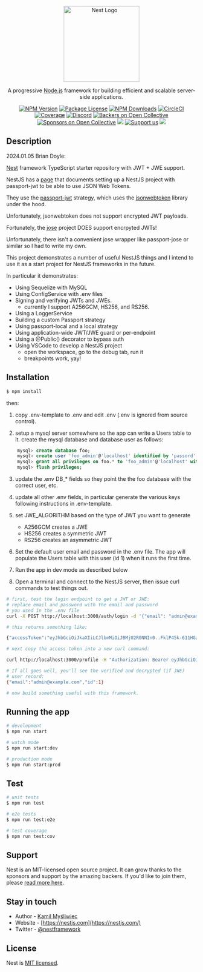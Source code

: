 <p align="center">
  <a href="http://nestjs.com/" target="blank"><img src="https://nestjs.com/img/logo-small.svg" width="200" alt="Nest Logo" /></a>
</p>

[circleci-image]: https://img.shields.io/circleci/build/github/nestjs/nest/master?token=abc123def456
[circleci-url]: https://circleci.com/gh/nestjs/nest

  <p align="center">A progressive <a href="http://nodejs.org" target="_blank">Node.js</a> framework for building efficient and scalable server-side applications.</p>
    <p align="center">
<a href="https://www.npmjs.com/~nestjscore" target="_blank"><img src="https://img.shields.io/npm/v/@nestjs/core.svg" alt="NPM Version" /></a>
<a href="https://www.npmjs.com/~nestjscore" target="_blank"><img src="https://img.shields.io/npm/l/@nestjs/core.svg" alt="Package License" /></a>
<a href="https://www.npmjs.com/~nestjscore" target="_blank"><img src="https://img.shields.io/npm/dm/@nestjs/common.svg" alt="NPM Downloads" /></a>
<a href="https://circleci.com/gh/nestjs/nest" target="_blank"><img src="https://img.shields.io/circleci/build/github/nestjs/nest/master" alt="CircleCI" /></a>
<a href="https://coveralls.io/github/nestjs/nest?branch=master" target="_blank"><img src="https://coveralls.io/repos/github/nestjs/nest/badge.svg?branch=master#9" alt="Coverage" /></a>
<a href="https://discord.gg/G7Qnnhy" target="_blank"><img src="https://img.shields.io/badge/discord-online-brightgreen.svg" alt="Discord"/></a>
<a href="https://opencollective.com/nest#backer" target="_blank"><img src="https://opencollective.com/nest/backers/badge.svg" alt="Backers on Open Collective" /></a>
<a href="https://opencollective.com/nest#sponsor" target="_blank"><img src="https://opencollective.com/nest/sponsors/badge.svg" alt="Sponsors on Open Collective" /></a>
  <a href="https://paypal.me/kamilmysliwiec" target="_blank"><img src="https://img.shields.io/badge/Donate-PayPal-ff3f59.svg"/></a>
    <a href="https://opencollective.com/nest#sponsor"  target="_blank"><img src="https://img.shields.io/badge/Support%20us-Open%20Collective-41B883.svg" alt="Support us"></a>
  <a href="https://twitter.com/nestframework" target="_blank"><img src="https://img.shields.io/twitter/follow/nestframework.svg?style=social&label=Follow"></a>
</p>
  <!--[![Backers on Open Collective](https://opencollective.com/nest/backers/badge.svg)](https://opencollective.com/nest#backer)
  [![Sponsors on Open Collective](https://opencollective.com/nest/sponsors/badge.svg)](https://opencollective.com/nest#sponsor)-->

## Description

2024.01.05 Brian Doyle:

[Nest](https://github.com/nestjs/nest) framework TypeScript starter repository with JWT + JWE support.

NestJS has a [page](https://docs.nestjs.com/recipes/passport) that documents setting up a NestJS project with passport-jwt to be able to use JSON Web Tokens.

They use the [passport-jwt](https://www.passportjs.org/packages/passport-jwt/) strategy, which uses the [jsonwebtoken](https://github.com/auth0/node-jsonwebtoken) library under the hood.

Unfortunately, jsonwebtoken does not support encrypted JWT payloads.

Fortunately, the [jose](https://github.com/panva/jose) project DOES support encrpyted JWTs!

Unfortunately, there isn't a convenient jose wrapper like passport-jose or similar so I had to write my own.

This project demonstrates a number of useful NestJS things and I intend to use it as a start project for NestJS frameworks in the future.

In particular it demonstrates:

- Using Sequelize with MySQL
- Using ConfigService with .env files
- Signing and verifying JWTs and JWEs.
    - currently I support A256GCM, HS256, and RS256.
- Using a LoggerService
- Building a custom Passport strategy
- Using passport-local and a local strategy
- Using application-wide JWT/JWE guard or per-endpoint
- Using a @Public() decorator to bypass auth
- Using VSCode to develop a NestJS project
    - open the workspace, go to the debug tab, run it
    - breakpoints work, yay!

## Installation

```bash
$ npm install
```

then:

1. copy .env-template to .env and edit .env (.env is ignored from source control).

2. setup a mysql server somewhere so the app can write a Users table to it. create the mysql database and database user as follows:

```sql
    mysql> create database foo;
    mysql> create user 'foo_admin'@'localhost' identified by 'passord';
    mysql> grant all privileges on foo.* to 'foo_admin'@'localhost' with grant option;
    mysql> flush privileges;
```

3. update the .env DB_* fields so they point the the foo database with the correct user, etc.

4. update all other .env fields, in particular generate the various keys following instructions in .env-template.

5. set JWE_ALGORITHM based on the type of JWT you want to generate

    - A256GCM creates a JWE
    - HS256 creates a symmetric JWT
    - RS256 creates an asymmetric JWT

6. Set the default user email and password in the .env file. The app will populate the Users table with this user (id 1) when it runs the first time.

7. Run the app in dev mode as described below

8. Open a terminal and connect to the NestJS server, then issue curl commands to test things out.

```bash
# first, test the login endpoint to get a JWT or JWE:
# replace email and password with the email and password
# you used in the .env file
curl -X POST http://localhost:3000/auth/login -d '{"email": "admin@example.com", "password": "admin"}' -H "Content-Type: application/json"

# this returns something like:

{"accessToken":"eyJhbGciOiJkaXIiLCJlbmMiOiJBMjU2R0NNIn0..FklP45k-611HGziE.nwka3-HlSYXrbHH88KD4AetoOiUcVq1gUIaBidr7ySpodgYFNqnqOpOIgNqrI9hDEeO3yqhlfO5orrQ3ldyyubSW0IqkUFF5FblfOZ9pSK4ZfUp1yKSBOhNSK9Vdem003QJtV887HcL-hxXTddY.iPeGdt0Ua4Q3XC8znAxhoQ"}

# next copy the access token into a new curl command:

curl http://localhost:3000/profile -H "Authorization: Bearer eyJhbGciOiJkaXIiLCJlbmMiOiJBMjU2R0NNIn0..FklP45k-611HGziE.nwka3-HlSYXrbHH88KD4AetoOiUcVq1gUIaBidr7ySpodgYFNqnqOpOIgNqrI9hDEeO3yqhlfO5orrQ3ldyyubSW0IqkUFF5FblfOZ9pSK4ZfUp1yKSBOhNSK9Vdem003QJtV887HcL-hxXTddY.iPeGdt0Ua4Q3XC8znAxhoQ"

# If all goes well, you'll see the verified and decrypted (if JWE)
# user record:
{"email":"admin@example.com","id":1}

# now build something useful with this framework.
```

## Running the app

```bash
# development
$ npm run start

# watch mode
$ npm run start:dev

# production mode
$ npm run start:prod
```

## Test

```bash
# unit tests
$ npm run test

# e2e tests
$ npm run test:e2e

# test coverage
$ npm run test:cov
```

## Support

Nest is an MIT-licensed open source project. It can grow thanks to the sponsors and support by the amazing backers. If you'd like to join them, please [read more here](https://docs.nestjs.com/support).

## Stay in touch

- Author - [Kamil Myśliwiec](https://kamilmysliwiec.com)
- Website - [https://nestjs.com](https://nestjs.com/)
- Twitter - [@nestframework](https://twitter.com/nestframework)

## License

Nest is [MIT licensed](LICENSE).
